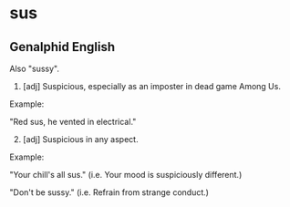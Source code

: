 # sus
## Genalphid English

Also "sussy".

1. [adj] Suspicious, especially as an imposter in dead game Among Us.

Example:

"Red sus, he vented in electrical."

2. [adj] Suspicious in any aspect.

Example:

"Your chill's all sus." (i.e. Your mood is suspiciously different.)

"Don't be sussy." (i.e. Refrain from strange conduct.)